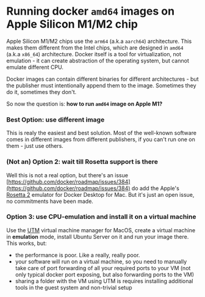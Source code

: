 # Running docker `amd64` images on Apple Silicon M1/M2 chip

Apple Silicon M1/M2 chips use the `arm64` (a.k.a `aarch64`) architecture. This makes them different from the Intel chips, which are
designed in `amd64` (a.k.a `x86_64`) architecture. Docker itself is a tool for virtualization, not emulation - it can create abstraction
of the operating system, but cannot emulate different CPU.

Docker images can contain different binaries for different architectures - but the publisher must intentionally append them to the image.
Sometimes they do it, sometimes they don't.

So now the question is: **how to run `amd64` image on Apple M1?**

### Best Option: use different image

This is realy the easiest and best solution. Most of the well-known software comes in different images from different publishers,
if you can't run one on them - just use others.

### (Not an) Option 2: wait till Rosetta support is there

Well this is not a real option, but there's an issue [https://github.com/docker/roadmap/issues/384](https://github.com/docker/roadmap/issues/384)
do add the Apple's [Rosetta 2](https://en.wikipedia.org/wiki/Rosetta_(software)) emulator for Docker Desktop for Mac. But it's just an open
issue, no commitments have been made.

### Option 3: use CPU-emulation and install it on a virtual machine

Use the [UTM](https://mac.getutm.app/) virtual machine manager for MacOS, create a virtual machine in **emulation** mode,
install Ubuntu Server on it and run your image there. This works, but:

* the performance is poor. Like a really, really poor.
* your software will run on a virtual machine, so you need to manually take care of port forwarding of all your required ports to your VM
  (not only typical docker port exposing, but also forwarding ports to the VM)
* sharing a folder with the VM using UTM is requires installing additional tools in the guest system and non-trivial setup
